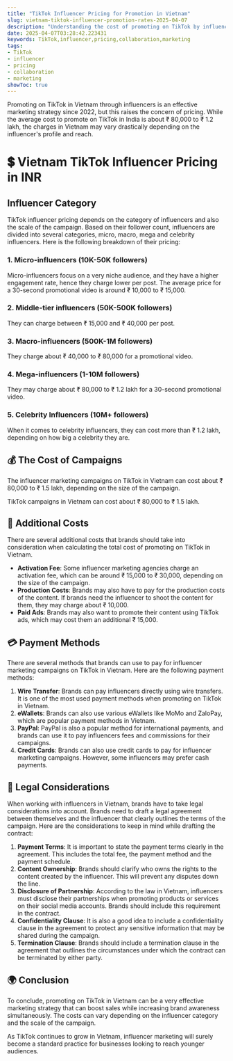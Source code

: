 ```yaml
---
title: "TikTok Influencer Pricing for Promotion in Vietnam"
slug: vietnam-tiktok-influencer-promotion-rates-2025-04-07
description: "Understanding the cost of promoting on TikTok by influencers in Vietnam, in INR, comparing with India and finding out the payment methods."
date: 2025-04-07T03:28:42.223431
keywords: TikTok,influencer,pricing,collaboration,marketing
tags:
- TikTok
- influencer
- pricing
- collaboration
- marketing
showToc: true
---
```


Promoting on TikTok in Vietnam through influencers is an effective marketing strategy since 2022, but this raises the concern of pricing. While the average cost to promote on TikTok in India is about ₹ 80,000 to ₹ 1.2 lakh, the charges in Vietnam may vary drastically depending on the influencer's profile and reach. 

# 💲 Vietnam TikTok Influencer Pricing in INR

## Influencer Category

TikTok influencer pricing depends on the category of influencers and also the scale of the campaign. Based on their follower count, influencers are divided into several categories, micro, macro, mega and celebrity influencers. Here is the following breakdown of their pricing:

### 1. **Micro-influencers (10K-50K followers)**
Micro-influencers focus on a very niche audience, and they have a higher engagement rate, hence they charge lower per post. The average price for a 30-second promotional video is around ₹ 10,000 to ₹ 15,000.

### 2. **Middle-tier influencers (50K-500K followers)**
They can charge between ₹ 15,000 and ₹ 40,000 per post. 

### 3. **Macro-influencers (500K-1M followers)**
They charge about ₹ 40,000 to ₹ 80,000  for a promotional video.

### 4. **Mega-influencers (1-10M followers)**
They may charge about ₹ 80,000 to ₹ 1.2 lakh for a 30-second promotional video.

### 5. **Celebrity Influencers (10M+ followers)**
When it comes to celebrity influencers, they can cost more than ₹ 1.2 lakh, depending on how big a celebrity they are.

## 💰 The Cost of Campaigns

The influencer marketing campaigns on TikTok in Vietnam can cost about ₹ 80,000 to ₹ 1.5 lakh, depending on the size of the campaign. 

TikTok campaigns in Vietnam can cost about ₹ 80,000 to ₹ 1.5 lakh. 

## 🎁 Additional Costs 

There are several additional costs that brands should take into consideration when calculating the total cost of promoting on TikTok in Vietnam. 

- **Activation Fee**: Some influencer marketing agencies charge an activation fee, which can be around ₹ 15,000 to ₹ 30,000, depending on the size of the campaign. 
- **Production Costs**: Brands may also have to pay for the production costs of the content. If brands need the influencer to shoot the content for them, they may charge about ₹ 10,000. 
- **Paid Ads**: Brands may also want to promote their content using TikTok ads, which may cost them an additional ₹ 15,000. 

## 💳 Payment Methods

There are several methods that brands can use to pay for influencer marketing campaigns on TikTok in Vietnam. Here are the following payment methods:

1. **Wire Transfer**: Brands can pay influencers directly using wire transfers. It is one of the most used payment methods when promoting on TikTok in Vietnam. 
2. **eWallets**: Brands can also use various eWallets like MoMo and ZaloPay, which are popular payment methods in Vietnam. 
3. **PayPal**: PayPal is also a popular method for international payments, and brands can use it to pay influencers fees and commissions for their campaigns.  
4. **Credit Cards**: Brands can also use credit cards to pay for influencer marketing campaigns. However, some influencers may prefer cash payments. 

## 🚨 Legal Considerations

When working with influencers in Vietnam, brands have to take legal considerations into account. Brands need to draft a legal agreement between themselves and the influencer that clearly outlines the terms of the campaign. Here are the considerations to keep in mind while drafting the contract:

1. **Payment Terms**: It is important to state the payment terms clearly in the agreement. This includes the total fee, the payment method and the payment schedule.
2. **Content Ownership**: Brands should clarify who owns the rights to the content created by the influencer. This will prevent any disputes down the line. 
3. **Disclosure of Partnership**: According to the law in Vietnam, influencers must disclose their partnerships when promoting products or services on their social media accounts. Brands should include this requirement in the contract. 
4. **Confidentiality Clause**: It is also a good idea to include a confidentiality clause in the agreement to protect any sensitive information that may be shared during the campaign. 
5. **Termination Clause**: Brands should include a termination clause in the agreement that outlines the circumstances under which the contract can be terminated by either party. 

## 🌍 Conclusion

To conclude, promoting on TikTok in Vietnam can be a very effective marketing strategy that can boost sales while increasing brand awareness simultaneously. The costs can vary depending on the influencer category and the scale of the campaign. 

As TikTok continues to grow in Vietnam, influencer marketing will surely become a standard practice for businesses looking to reach younger audiences.